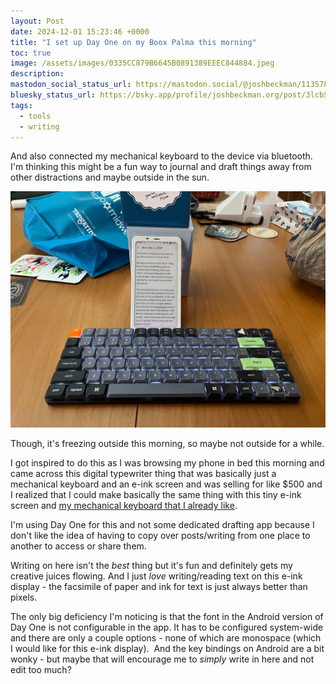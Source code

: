 ```yaml
---
layout: Post
date: 2024-12-01 15:23:46 +0000
title: "I set up Day One on my Boox Palma this morning"
toc: true
image: /assets/images/0335CC879B6645B0891389EEEC844884.jpeg
description: 
mastodon_social_status_url: https://mastodon.social/@joshbeckman/113578765640822511
bluesky_status_url: https://bsky.app/profile/joshbeckman.org/post/3lcb5ev6c4u2b
tags: 
  - tools
  - writing
---
```


And also connected my mechanical keyboard to the device via bluetooth\. I'm thinking this might be a fun way to journal and draft things away from other distractions and maybe outside in the sun\.

![typing on the boox palma](/assets/images/0335CC879B6645B0891389EEEC844884.jpeg)

Though, it's freezing outside this morning, so maybe not outside for a while\.

I got inspired to do this as I was browsing my phone in bed this morning and came across this digital typewriter thing that was basically just a mechanical keyboard and an e\-ink screen and was selling for like $500 and I realized that I could make basically the same thing with this tiny e\-ink screen and [my mechanical keyboard that I already like](https://www.joshbeckman.org/blog/shopify-keychron-k3-pro)\.

I'm using Day One for this and not some dedicated drafting app because I don't like the idea of having to copy over posts/writing from one place to another to access or share them\.

Writing on here isn't the *best* thing but it's fun and definitely gets my creative juices flowing\. And I just *love* writing/reading text on this e\-ink display \- the facsimile of paper and ink for text is just always better than pixels\.

The only big deficiency I'm noticing is that the font in the Android version of Day One is not configurable in the app\. It has to be configured system\-wide and there are only a couple options \- none of which are monospace \(which I would like for this e\-ink display\)\.  And the key bindings on Android are a bit wonky \- but maybe that will encourage me to *simply* write in here and not edit too much?



